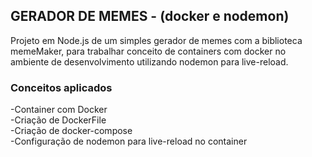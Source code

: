 ## GERADOR DE MEMES - (docker e nodemon)

Projeto em Node.js de um simples gerador de memes com 
a biblioteca memeMaker, para trabalhar conceito de containers com docker no ambiente de desenvolvimento utilizando nodemon para live-reload.

### **Conceitos aplicados**
-Container com Docker \
-Criação de DockerFile \
-Criação de docker-compose \
-Configuração de nodemon para live-reload no container